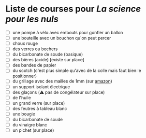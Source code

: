 # Liste de courses pour *La science pour les nuls*

* [ ] une pompe à vélo avec embouts pour gonfler un ballon
* [ ] une bouteille avec un bouchon qu'on peut percer
* [ ] choux rouge
* [ ] des verres ou bechers
* [ ] du bicarbonate de soude (basique)
* [ ] des bières (acide) [existe sur place]
* [ ] des bandes de papier
* [ ] du scotch (c'est plus simple qu'avec de la colle mais faut bien le positionner)
* [ ] du grillage avec des mailles de 1mm (sur [amazon](https://www.amazon.fr/M%C3%A9tallique-Grillage-Filtration-Feuilles-Terrarium/dp/B0B5GSG453/ref=sr_1_5?keywords=maille+fine&qid=1694030852&sr=8-5))
* [ ] un support isolant électrique
* [ ] des glaçons (⚠️ pas de congélateur sur place)
* [ ] de l'huile
* [ ] un grand verre (sur place)
* [ ] des feutres à tableau blanc
* [ ] une bougie
* [ ] du bicarbonate de soude
* [ ] du vinaigre blanc
* [ ] un pichet (sur place)
